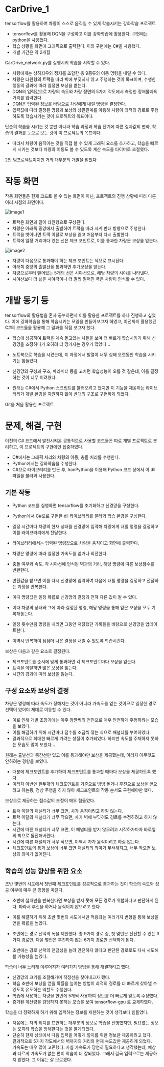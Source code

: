 # CarDrive_1

tensorflow를 활용하여 차량이 스스로 움직일 수 있게 학습시키는 강화학습 프로젝트
- tensorflow를 활용해 DQN을 구성하고 이를 강화학습에 활용한다. 구현에는 python을 사용했다.
- 학습 상황을 화면에 그래픽으로 출력한다. 이의 구현에는 C#을 사용했다.
- 개발 기간은 약 2개월

CarDrive_network.py를 실행시켜 학습을 시작할 수 있다.
- 차량에게는 상하좌우와 정지를 조합한 총 9종류의 이동 명령을 내릴 수 있다.
- 차량은 타원형의 트랙을 따라 벽에 부딪히지 않고 주행하는 것이 목표이며, 수행한 행동의 결과에 따라 일정한 보상을 받는다.
- DQN의 입력값으로 차량의 속도와 차량 정면의 5가지 각도에서 측정한 장애물과의 거리를 입력한다.
- DQN은 입력된 정보를 바탕으로 차량에게 내릴 명령을 결정한다.  
- 입력값에 따라 결정된 명령과 보상의 상관관계를 이용해 차량이 최적의 경로로 주행하도록 학습시키는 것이 프로젝트의 목표이다.

단순히 학습을 시키는 것 뿐만 아니라 학습 과정과 학습 단계에 따른 결과값의 변화, 학습의 결과를 눈으로 보는 것이 이 프로젝트의 목표이다.
- 따라서 차량이 움직이는 것을 직접 볼 수 있게 그래픽 요소를 추가하고, 학습을 빠르게 시키는 것보다 차량의 이동도 볼 수 있도록 계산 속도를 타이머로 조절했다.

2인 팀프로젝트이지만 거의 대부분의 개발을 맡았다.


작동 화면
==================
작동 화면들은 현재 코드로 볼 수 있는 화면이 아닌, 프로젝트의 진행 상황에 따라 다른 여러 시점의 화면이다.

![image1](./sample_images/1.png)

- 트랙은 화면과 같이 타원형으로 구성된다.
- 차량은 아래쪽 중앙에서 출발하여 트랙을 따라 시계 반대 방향으로 주행한다.
- 트랙을 벗어나면 트랙 이탈로 보상을 잃고 처음부터 다시 출발한다.
- 트랙에 일정 거리마다 있는 선은 체크 포인트로, 이를 통과한 차량은 보상을 얻는다.

![image2](./sample_images/5.png)

- 차량이 다음으로 통과해야 하는 체크 포인트는 색으로 표시된다.
- 아래쪽 중앙의 출발선을 통과하면 추가보상을 얻는다.
- 차량으로부터 뻗어있는 5개의 선은 시야선으로, 해당 차량의 시야를 나타낸다. 
- 시야선보다 더 넓은 시야각이나 더 멀리 떨어진 벽은 차량이 인식할 수 없다.


개발 동기 등
==================
tensorflow의 활용법을 혼자 공부하면서 이를 활용한 프로젝트를 하나 진행하고 싶었다. 
이에 강화학습을 통해 학습시키는 모델을 만들어보고자 하였고, 이전까지 활용했던 C#의 코드들을 활용해 그 결과를 직접 보고자 했다.

- 학습에 성공하여 트랙을 계속 돌고있는 차들을 보며 더 빠르게 학습시키기 위해 신경망을 조정하다가 오히려 더 망가지는 경우가 많았다...
- 노트북으로 학습을 시켰는데, 이 과정에서 발열이 너무 심해 오랫동안 학습을 시키기는 힘들었다.

- 신경망의 구성과 구조, 파라미터 등을 고치면 학습성능이 오를 것 같은데, 이를 결정하는 것이 너무 어려웠다.
- 원래는 C#에서 Python 스크립트를 불러오려고 했지만 이 기능을 제공하는 라이브러리가 개발 환경을 지원하지 않아 반대의 구조로 구현하게 되었다.

Git을 처음 활용한 프로젝트

문제, 해결, 구현
==================
이전의 C# 코드에서 발전시켜온 공통적으로 사용할 코드들은 따로 개별 프로젝트로 분리하고, 이 프로젝트의 구현에만 집중하였다.

- C#에서는 그래픽 처리와 차량의 이동, 충돌 처리를 수행한다.
- Python에서는 강화학습을 수행한다.
- C#으로 라이브러리를 만든 후, IronPython을 이용해 Python 코드 상에서 이 dll 파일을 불러와 사용한다.

기본 작동
---------------
- Python 코드를 실행하면 tensorflow를 초기화하고 신경망을 구성한다.
- Python에서 C#으로 구현한 dll 라이브러리를 불러와 학습 환경을 구성한다.
- 일정 시간마다 차량의 현재 상태를 신경망에 입력해 차랑에게 내릴 명령을 결정하고 이를 라이브러리에게 전달한다.

- 라이브러리에서는 입력된 명령값으로 차량을 움직이고 화면에 출력한다.
- 차량은 명령에 따라 일정한 가속도를 얻거나 회전한다.
- 충돌 여부와 속도, 각 시야선에 인식된 벽과의 거리, 해당 명령에 따른 보상점수를 반환한다.

- 반환값을 받으면 이를 다시 신경망에 입력하여 다음에 내릴 명령을 결정하고 전달하는 과정을 반복한다.
- 이때 명령값은 일정 확률로 신경망의 결정과 전혀 다른 값이 될 수 있다.
- 이때 차량의 상태와 그에 따라 결정된 명령, 해당 명령을 통해 얻은 보상을 모두 기록해놓는다.

- 일정 횟수만큼 명령을 내리면 그동안 저장했던 기록들을 바탕으로 신경망을 업데이트한다.
- 이역시 반복하여 점점더 나은 결정을 내릴 수 있도록 학습시킨다.

보상은 다음과 같은 요소로 결정된다.
- 체크포인트를 순서에 맞게 통과하면 각 체크포인트마다 보상을 얻는다.
- 트랙을 이탈하면 많은 보상을 잃는다.
- 시간의 경과에 따라 보상을 잃는다.


구성 요소와 보상의 결정
-------------------------
차량은 명령에 따라 속도가 정해지는 것이 아니라 가속도를 얻는 것이므로 일정한 경로 선택이 있어야 제대로 이동할 수 있다.
- 이로 인해 개발 초창기에는 아주 잠깐씩의 전진으로 매우 안전하게 주행하려는 모습을 보였다.
- 이를 해결하기 위해 시간마다 점수를 조금씩 깎는 식으로 패널티를 부여하였다.
- 결과적으로 최대한 빠르게 가려는 성질이 추가되었다. 하지만 속도를 주체하지 못하는 모습도 많이 보였다...


원래는 출발선과 중간선만 있고 이를 통과해야만 보상을 제공했는데, 이러자 아무것도 안하려는 경향을 보였다.
- 때분에 체크포인트를 추가하여 체크포인트를 통과할 때마다 보상을 제공하도록 했다.
- 이러자 이번엔 한두개의 체크포인트를 기준으로 빙빙 돌거나 후진으로 보상을 얻으려고 하는등, 정상 주행을 하지 않아 체크포인트의 작동 순서도 구현해야만 했다.


보상으로 제공하는 점수값의 조정이 매우 힘들었다.
- 트랙 이탈의 패널티가 너무 크면, 차가 움직이려고 하질 않는다.
- 트랙 이탈의 패널티가 너무 작으면, 차가 벽에 부딪혀도 경로를 수정하려고 하지 않는다.
- 시간에 따른 패널티가 너무 크면, 이 패널티를 받지 않으려고 시작하자마자 바로옆의 벽으로 돌진해버린다.
- 시간에 따른 패널티가 너무 작으면, 이역시 차가 움직이려고 하질 않는다.
- 체크포인트의 통과 보상이 너무 크면 패널티의 의미가 무색해지고, 너무 작으면 보상의 의미가 없어진다.


학습의 성능 향상을 위한 요소
---------------------
초반 몇번의 시도에서 첫번째 체크포인트를 성공적으로 통과하는 것이 학습의 속도와 성공 여부에 매우 큰 영향을 미친다.
- 초반에 실패만을 반복한다면 보상을 받지 못해 모든 경로가 위험하다고 판단하게 된다. 따라서 후진을 하거나 움직이지 않으려고 한다.
- 이를 해결하기 위해 초반 몇번의 시도에서만 적용되는 여러가지 변형을 통해 보상을 얻을 확률을 높였다.

- 초반에는 경로 선택의 폭을 제한했다. 총 9가지 경로 중, 첫 몇번은 전진할 수 있는 3가지 경로만, 다음 몇번은 후진하지 않는 6가지 경로만 선택하게 된다.
- 초반에는 경로 선택의 랜덤성을 늘려 안전하지 않다고 판단된 경로로도 다시 시도해볼 가능성을 높였다.


학습이 너무 느리게 이루어지자 여러가지 방법을 통해 해결하려고 했다.
- 신경망의 크기를 조절해가며 적정선을 찾아내고자 했다.
- 학습 초반에 보상을 얻을 확률을 높이는 방법이 최적의 경로를 더 빠르게 찾아낼 수 있도록 유도하는 역할도 수행한다.
- 학습에 사용하는 차량을 한번에 5개씩 사용하여 정보를 더 빠르게 얻도록 수정했다.
- 증가된 계산량을 감당하지 못하는 모습을 보여 tensorflow-gpu 로 교체하였다.

학습을 더 정확하게 하기 위해 입력하는 정보를 제한하는 것이 생각보다 힘들었다.
- 처음에는 차의 위치를 표현하는 대부분의 정보로 학습을 진행했지만, 필요없는 정보는 오히려 학습을 방해한다는 것을 알게되었다.
- 단순히 현재 상태에서 다음 입력을 어떻게 할지를 위한 정보만 제공하려고 했다.  
결과적으로 5가지 각도에서의 벽까지의 거리와 현재 속도값만 제공하게 되었다.  
가속도는 매우 많이 고민했다. 사실 가속도가 당연히 필요하다고 생각했는데, 예상과 다르게 가속도가 없는 편이 학습이 더 잘되었다. 그래서 결국 입력으로는 제공하지 않았다. 그 이유는 잘 모르겠다.
